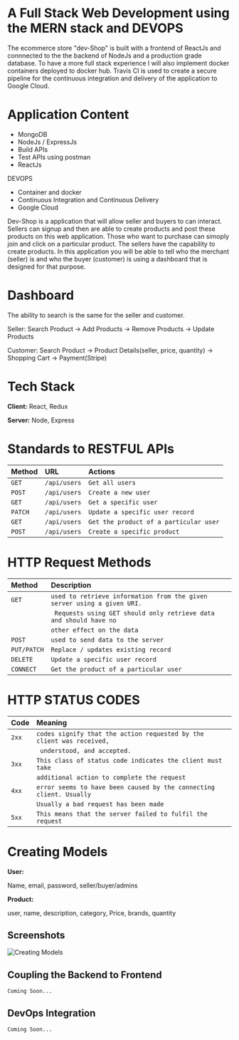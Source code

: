 
# A Full Stack Web Development using the MERN stack and DEVOPS

The ecommerce store "dev-Shop" is built  with a frontend  of ReactJs and connnected to the the backend of NodeJs and a production grade database. To have a more full stack experience I  will also implement docker containers deployed to docker hub. Travis CI is used to create a secure pipeline for the continuous integration and delivery of the application to Google Cloud.

# Application Content

- MongoDB
- NodeJs / ExpressJs
- Build APIs
- Test APIs using postman
- ReactJs

 DEVOPS
- Container and docker
- Continuous Integration and Continuous Delivery
- Google Cloud

Dev-Shop is a application that will allow seller and buyers to can interact. Sellers can signup and then are able to create products and post these products on this web application. Those who want to purchase can simoply join and click on a particular product. The sellers have the capability to create products. In this application you will be able to tell who the merchant (seller) is and who the buyer (customer) is using a dashboard that is designed for that purpose.

# Dashboard

The ability to search is the same for the seller and customer. 

Seller:
Search Product  ->  Add Products ->   Remove Products  ->  Update Products

Customer:
Search Product -> Product Details(seller, price, quantity)  ->  Shopping Cart -> Payment(Stripe)

# Tech Stack 

**Client:** React, Redux

**Server:** Node, Express


# Standards to RESTFUL APIs

| Method   | URL                  | Actions                               |
| :------- | :------------------- | :-----------------------------------  |
| `GET`    | `/api/users`         | `Get all users`                       |
| `POST`   | `/api/users`         | `Create a new user`                   |
| `GET`    | `/api/users`         | `Get a specific user`                 |
| `PATCH`  | `/api/users`         | `Update a specific user record`       |
| `GET`    | `/api/users`         | `Get the product of a particular user`|
| `POST`   | `/api/users`         | `Create a specific product`           |




#
# HTTP Request Methods

| Method     | Description                                                            |
| :-------   | :------------------------------------------------------                |
| `GET`      | `used to retrieve information from the given server using a given URI.`| 
|            | ` Requests using GET should only retrieve data and should have no`     |
|            |  `other effect on the data `                                           |
| `POST`     | `used to send data to the server `                                     |
| `PUT/PATCH`| `Replace / updates existing record`                                    |
| `DELETE`   | `Update a specific user record`                                        |
| `CONNECT`  | `Get the product of a particular user`                                 |





#
# HTTP STATUS CODES

| Code       | Meaning                                                              |
| :-------   | :------------------------------------------------------              |
| `2xx`      | `codes signify that the action requested by the client was received,`| 
|            | ` understood, and accepted.`                                         |
| `3xx`      |`This class of status code indicates the client must take`            |
|            |` additional action to complete the request `                         |
| `4xx`      |`error seems to have been caused by the connecting client. Usually`   |  
|            |`Usually a bad request has been made`                                 |
| `5xx`      | `This means that the server failed to fulfil the request`            |



#
# Creating Models

**User:** 

Name, email, password, seller/buyer/admins

**Product:**

user, name, description, category, Price, brands, quantity



## Screenshots

![Creating Models](https://github.com/RawCode77/ecommerceApp/assets/124092089/5fa5f896-1047-4cf2-a7b0-3c3bd30e6445)


## Coupling the Backend to Frontend

`Coming Soon...`


## DevOps Integration

`Coming Soon...`



